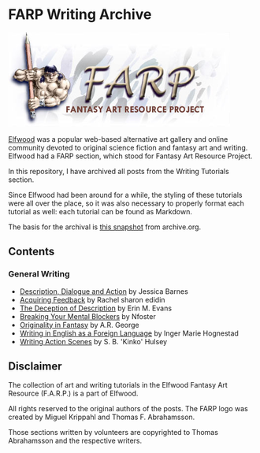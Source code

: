 # FARP Writing Archive

![FARP Logo](images/farp-logo.jpg)

[Elfwood](https://en.wikipedia.org/wiki/Elfwood) was a popular web-based alternative art gallery and online community devoted to original science fiction and fantasy art and writing. Elfwood had a FARP section, which stood for Fantasy Art Resource Project. 

In this repository, I have archived all posts from the Writing Tutorials section. 

Since Elfwood had been around for a while, the styling of these tutorials were all over the place, so it was also necessary to properly format each tutorial as well: each tutorial can be found as Markdown.

The basis for the archival is [this snapshot](https://web.archive.org/web/20110723091424/http://www.elfwood.com/farp/writing-tutorials.html) from archive.org.

## Contents

### General Writing

* [Description, Dialogue and Action](./01-general-writing/01-description-dialogue-and-action.md) by Jessica Barnes
* [Acquiring Feedback](./01-general-writing/02-acquiring-feedback.md) by Rachel sharon edidin
* [The Deception of Description](./01-general-writing/03-the-deception-of-description.md) by Erin M. Evans
* [Breaking Your Mental Blockers](./01-general-writing/04-breaking-your-mental-blockers.md) by Nfoster
* [Originality in Fantasy](./01-general-writing/05-originality-in-fantasy.md) by A.R. George
* [Writing in English as a Foreign Language](./01-general-writing/06-writing-in-english-as-a-foreign-language.md) by Inger Marie Hognestad
* [Writing Action Scenes](./01-general-writing/07-writing-action-scenes.md) by S. B. 'Kinko' Hulsey

## Disclaimer

The collection of art and writing tutorials in the Elfwood Fantasy Art Resource (F.A.R.P.) is a part of Elfwood.

All rights reserved to the original authors of the posts. The FARP logo was created by Miguel Krippahl and Thomas F. Abrahamsson. 

Those sections written by volunteers are copyrighted to Thomas Abrahamsson and the respective writers.